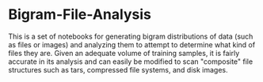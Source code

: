 # Bigram-File-Analysis

This is a set of notebooks for generating bigram distributions of data (such as files or images) and analyzing them to attempt to determine what kind of files they are. Given an adequate volume of training samples, it is fairly accurate in its analysis and can easily be modified to scan "composite" file structures such as tars, compressed file systems, and disk images.

